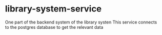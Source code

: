# library-system-service
One part of the backend system of the library systen
This service connects to the postgres database to get the relevant data
